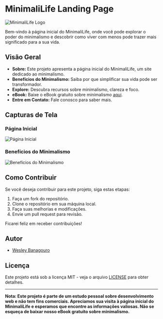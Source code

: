 # MinimaliLife Landing Page

![MinimaliLife Logo](img/logo.png)

Bem-vindo à página inicial do MinimaliLife, onde você pode explorar o poder do minimalismo e descobrir como viver com menos pode trazer mais significado para a sua vida.

## Visão Geral

- **Sobre:** Este projeto apresenta a página inicial do MinimaliLife, um site dedicado ao minimalismo.
- **Benefícios do Minimalismo:** Saiba por que simplificar sua vida pode ser transformador.
- **Explore:** Descubra recursos sobre minimalismo, clareza e foco.
- **eBook:** Baixe o eBook gratuito sobre minimalismo [aqui](link-para-o-ebook).
- **Entre em Contato:** Fale conosco para saber mais.

## Capturas de Tela

### Página Inicial
![Página Inicial](img/home.png)

### Benefícios do Minimalismo
![Benefícios do Minimalismo](img/benefits.png)

## Como Contribuir

Se você deseja contribuir para este projeto, siga estas etapas:

1. Faça um fork do repositório.
2. Clone o repositório em sua máquina local.
3. Faça suas melhorias e modificações.
4. Envie um pull request para revisão.

Ficarei feliz em receber contribuições!

## Autor

- [Wesley Banagouro](https://github.com/WesleyBanagouro)

## Licença

Este projeto está sob a licença MIT - veja o arquivo [LICENSE](LICENSE) para obter detalhes.

---

**Nota: Este projeto é parte de um estudo pessoal sobre desenvolvimento web e não tem fins comerciais. Apreciamos sua visita à página inicial do MinimaliLife e esperamos que encontre as informações valiosas. Não se esqueça de baixar nosso eBook gratuito sobre minimalismo.**

